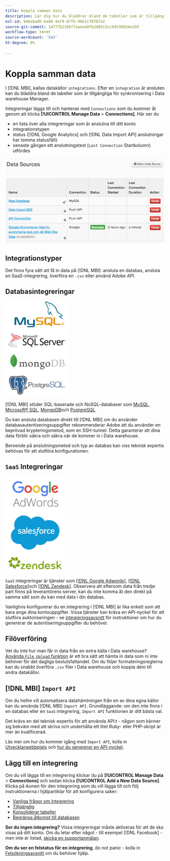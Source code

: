 ```yaml
---
title: Koppla samman data
description: Lär dig hur du bläddrar bland de tabeller som är tillgängliga för synkronisering i Data warehouse Manager.
exl-id: 94beba8b-6a86-4af9-87fb-96b1cf8f8fa2
source-git-commit: 14777b216bf7aaeea0fb2d0513cc94539034a359
workflow-type: tm+mt
source-wordcount: '543'
ht-degree: 0%

---
```


# Koppla samman data

I [!DNL MBI], kallas datakällor `integrations`. Efter en `integration` är ansluten kan du bläddra bland de tabeller som är tillgängliga för synkronisering i Data warehouse Manager.

Integreringar läggs till och hanteras med `Connections` som du kommer åt genom att klicka **[!UICONTROL Manage Data** > **Connections]**. Här ser du
* en lista över alla integreringar som är anslutna till ditt konto
* integrationstypen
* status ([!DNL Google Analytics] och [!DNL Data Import API] anslutningar har tomma statusfält)
* senaste gången ett anslutningstest (`Last Connection` Startkolumn) utfördes

![Data\_Sources\_Table.png](../../../assets/Data_Sources_Table.png)

## Integrationstyper

Det finns fyra sätt att få in data på [!DNL MBI]: ansluta en databas, ansluta en SaaS-integrering, överföra en `.csv` eller använd Adobe API.

## Databasintegreringar

![Database\_icons.jpg](../../../assets/Database_icons.jpg)

[!DNL MBI] stöder SQL-baserade och NoSQL-databaser som [MySQL](../../importing-data/integrations/mysql-via-ssh-tunnel.md), [Microsoft® SQL](../integrations/microsoft-sql-server.md), [MongoDB](../integrations/mongodb-via-ssh-tunnel.md)och [PostgreSQL](../integrations/postgresql.md).

Du kan ansluta databasen direkt till [!DNL MBI] om du använder databasautentiseringsuppgifter rekommenderar Adobe att du använder en beprövad krypteringsmetod, som en SSH-tunnel. Detta garanterar att dina data förblir säkra och säkra när de kommer in i Data warehouse.

Beroende på anslutningsmetod och typ av databas kan viss teknisk expertis behövas för att slutföra konfigurationen.

## `SaaS` Integreringar

![](../../../assets/SaaS_icons.jpg)

`SaaS` integreringar är tjänster som [[!DNL Google Adwords]](../integrations/google-adwords.md), [[!DNL Salesforce]](../integrations/salesforce.md)och [[!DNL Zendesk]](../integrations/zendesk.md). Observera att eftersom data från tredje part finns på leverantörens server, kan du inte komma åt den direkt på samma sätt som du kan med data i din databas.

Vanligtvis konfigurerar du en integrering i [!DNL MBI] är lika enkelt som att bara ange dina kontouppgifter. Vissa tjänster kan kräva en API-nyckel för att slutföra auktoriseringen - se [integreringsavsnitt](../integrations/integrations.md) för instruktioner om hur du genererar de autentiseringsuppgifter du behöver.

## Filöverföring

Vet du inte hur man får in data från en extra källa i Data warehouse? [Använda `File Upload` funktion](../connecting-data/using-file-uploader.md) är ett bra sätt att hämta in data som ni inte behöver för det dagliga beslutsfattandet. Om du följer formateringsreglerna kan du snabbt överföra `.csv` filer i Data warehouse och koppla dem till andra datakällor.

## [!DNL MBI] `Import API`

Om du hellre vill automatisera datahämtningen från en av dina egna källor kan du använda [!DNL MBI] `Import API`. Grundläggande: om den inte finns i en databas eller en `SaaS` integrering, `Import API` funktionen är ditt bästa val.

Det krävs en del teknisk expertis för att använda API:t - någon som känner sig bekväm med att skriva och underhålla ett litet Ruby- eller PHP-skript är mer än kvalificerad.

Läs mer om hur du kommer igång med `Import API`, kolla in [Utvecklarwebbplats](https://developer.adobe.com/commerce/services/reporting/) och [hur du genererar en API-nyckel](https://developer.adobe.com/commerce/services/reporting/import-api/).

## Lägg till en integrering

Om du vill lägga till en integrering klickar du på **[!UICONTROL Manage Data** > **Connections]** och sedan klicka **[!UICONTROL Add a New Data Source]**. Klicka på ikonen för den integrering som du vill lägga till och följ instruktionerna i hjälpartiklar för att konfigurera saker:

* [Vanliga frågor om integrering](https://support.magento.com/hc/en-us/sections/360003161871-Integration-FAQ)
* [Tillgänglig ](../integrations/integrations.md)
* [Konsoliderar tabeller](../../../best-practices/consolidating-your-tables.md)
* [Begränsa åtkomst till databasen](../../../administrator/account-management/restrict-db-access.md)

**Ser du ingen integrering?** Vissa integreringar måste aktiveras för att de ska visas på ditt konto. Om du letar efter något - till exempel [!DNL Facebook] - men inte är listad, [skicka en supportanmälan](https://experienceleague.adobe.com/docs/commerce-knowledge-base/kb/troubleshooting/miscellaneous/mbi-service-policies.html?lang=en).

**Om du ser en felstatus för en integrering**, do not panic - kolla in [Felsökningsavsnitt](https://support.magento.com/hc/en-us/sections/360003078151) om du behöver hjälp.
